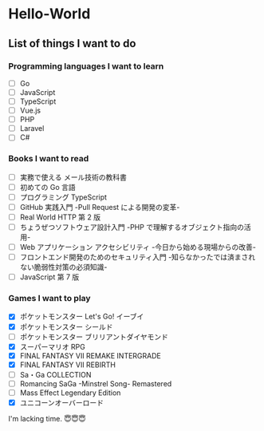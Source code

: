 # Hello-World

## List of things I want to do

### Programming languages I want to learn

- [ ] Go
- [ ] JavaScript
- [ ] TypeScript
- [ ] Vue.js
- [ ] PHP
- [ ] Laravel
- [ ] C#

### Books I want to read

- [ ] 実務で使える メール技術の教科書
- [ ] 初めての Go 言語
- [ ] プログラミング TypeScript
- [ ] GitHub 実践入門 -Pull Request による開発の変革-
- [ ] Real World HTTP 第 2 版
- [ ] ちょうぜつソフトウェア設計入門 -PHP で理解するオブジェクト指向の活用-
- [ ] Web アプリケーション アクセシビリティ -今日から始める現場からの改善-
- [ ] フロントエンド開発のためのセキュリティ入門 -知らなかったでは済まされない脆弱性対策の必須知識-
- [ ] JavaScript 第 7 版

### Games I want to play

- [x] ポケットモンスター Let's Go! イーブイ
- [x] ポケットモンスター シールド
- [ ] ポケットモンスター ブリリアントダイヤモンド
- [x] スーパーマリオ RPG
- [x] FINAL FANTASY VII REMAKE INTERGRADE
- [x] FINAL FANTASY VII REBIRTH
- [ ] Sa・Ga COLLECTION
- [ ] Romancing SaGa -Minstrel Song- Remastered
- [ ] Mass Effect Legendary Edition
- [x] ユニコーンオーバーロード

I'm lacking time. 😇😇😇
